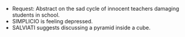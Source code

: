 - Request: Abstract on the sad cycle of innocent teachers damaging students in school.
- SIMPLICIO is feeling depressed.
- SALVIATI suggests discussing a pyramid inside a cube.
